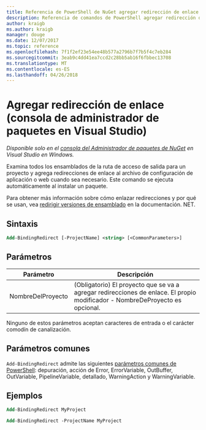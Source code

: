 ```yaml
---
title: Referencia de PowerShell de NuGet agregar redirección de enlace
description: Referencia de comandos de PowerShell agregar redirección de enlace en la consola de administrador de paquetes de NuGet en Visual Studio.
author: kraigb
ms.author: kraigb
manager: douge
ms.date: 12/07/2017
ms.topic: reference
ms.openlocfilehash: 7f1f2ef23e54ee48b577a2796b7f7b5f4c7eb284
ms.sourcegitcommit: 3eab9c4dd41ea7ccd2c28bb5ab16f6fbbec13708
ms.translationtype: MT
ms.contentlocale: es-ES
ms.lasthandoff: 04/26/2018
---
```

# <a name="add-bindingredirect-package-manager-console-in-visual-studio"></a>Agregar redirección de enlace (consola de administrador de paquetes en Visual Studio)

*Disponible solo en el [consola del Administrador de paquetes de NuGet](package-manager-console.md) en Visual Studio en Windows.*

Examina todos los ensamblados de la ruta de acceso de salida para un proyecto y agrega redirecciones de enlace al archivo de configuración de aplicación o web cuando sea necesario. Este comando se ejecuta automáticamente al instalar un paquete.

Para obtener más información sobre cómo enlazar redirecciones y por qué se usan, vea [redirigir versiones de ensamblado](/dotnet/framework/configure-apps/redirect-assembly-versions) en la documentación. NET.

## <a name="syntax"></a>Sintaxis

```ps
Add-BindingRedirect [-ProjectName] <string> [<CommonParameters>]
```

## <a name="parameters"></a>Parámetros

| Parámetro | Descripción |
| --- | --- |
| NombreDelProyecto | (Obligatorio) El proyecto que se va a agregar redirecciones de enlace. El propio modificador - NombreDeProyecto es opcional. |

Ninguno de estos parámetros aceptan caracteres de entrada o el carácter comodín de canalización.

## <a name="common-parameters"></a>Parámetros comunes

`Add-BindingRedirect` admite las siguientes [parámetros comunes de PowerShell](http://go.microsoft.com/fwlink/?LinkID=113216): depuración, acción de Error, ErrorVariable, OutBuffer, OutVariable, PipelineVariable, detallado, WarningAction y WarningVariable.

## <a name="examples"></a>Ejemplos

```ps
Add-BindingRedirect MyProject

Add-BindingRedirect -ProjectName MyProject
```